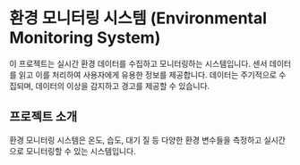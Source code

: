 # 환경 모니터링 시스템 (Environmental Monitoring System)

이 프로젝트는 실시간 환경 데이터를 수집하고 모니터링하는 시스템입니다. 센서 데이터를 읽고 이를 처리하여 사용자에게 유용한 정보를 제공합니다. 데이터는 주기적으로 수집되며, 데이터의 이상을 감지하고 경고를 제공할 수 있습니다.

## 프로젝트 소개
환경 모니터링 시스템은 온도, 습도, 대기 질 등 다양한 환경 변수들을 측정하고 실시간으로 모니터링할 수 있는 시스템입니다.
